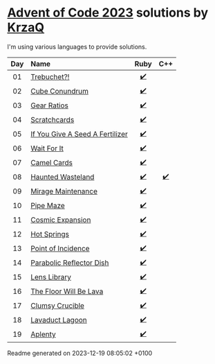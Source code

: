 [Advent of Code 2023](https://adventofcode.com) solutions by [KrzaQ][kq]
========================

I'm using various languages to provide solutions.

| Day | Name | Ruby | C++ |
|:---:|:---|:---:|:---:|
| 01 | [Trebuchet?!][day01] | [:heavy_check_mark:](solutions/day01/main.rb) |  |
| 02 | [Cube Conundrum][day02] | [:heavy_check_mark:](solutions/day02/main.rb) |  |
| 03 | [Gear Ratios][day03] | [:heavy_check_mark:](solutions/day03/main.rb) |  |
| 04 | [Scratchcards][day04] | [:heavy_check_mark:](solutions/day04/main.rb) |  |
| 05 | [If You Give A Seed A Fertilizer][day05] | [:heavy_check_mark:](solutions/day05/main.rb) |  |
| 06 | [Wait For It][day06] | [:heavy_check_mark:](solutions/day06/main.rb) |  |
| 07 | [Camel Cards][day07] | [:heavy_check_mark:](solutions/day07/main.rb) |  |
| 08 | [Haunted Wasteland][day08] | [:heavy_check_mark:](solutions/day08/main.rb) | [:heavy_check_mark:](solutions/day08/main.cpp) |
| 09 | [Mirage Maintenance][day09] | [:heavy_check_mark:](solutions/day09/main.rb) |  |
| 10 | [Pipe Maze][day10] | [:heavy_check_mark:](solutions/day10/main.rb) |  |
| 11 | [Cosmic Expansion][day11] | [:heavy_check_mark:](solutions/day11/main.rb) |  |
| 12 | [Hot Springs][day12] | [:heavy_check_mark:](solutions/day12/main.rb) |  |
| 13 | [Point of Incidence][day13] | [:heavy_check_mark:](solutions/day13/main.rb) |  |
| 14 | [Parabolic Reflector Dish][day14] | [:heavy_check_mark:](solutions/day14/main.rb) |  |
| 15 | [Lens Library][day15] | [:heavy_check_mark:](solutions/day15/main.rb) |  |
| 16 | [The Floor Will Be Lava][day16] | [:heavy_check_mark:](solutions/day16/main.rb) |  |
| 17 | [Clumsy Crucible][day17] | [:heavy_check_mark:](solutions/day17/main.rb) |  |
| 18 | [Lavaduct Lagoon][day18] | [:heavy_check_mark:](solutions/day18/main.rb) |  |
| 19 | [Aplenty][day19] | [:heavy_check_mark:](solutions/day19/main.rb) |  |

[day01]: https://adventofcode.com/2023/day/1
[day02]: https://adventofcode.com/2023/day/2
[day03]: https://adventofcode.com/2023/day/3
[day04]: https://adventofcode.com/2023/day/4
[day05]: https://adventofcode.com/2023/day/5
[day06]: https://adventofcode.com/2023/day/6
[day07]: https://adventofcode.com/2023/day/7
[day08]: https://adventofcode.com/2023/day/8
[day09]: https://adventofcode.com/2023/day/9
[day10]: https://adventofcode.com/2023/day/10
[day11]: https://adventofcode.com/2023/day/11
[day12]: https://adventofcode.com/2023/day/12
[day13]: https://adventofcode.com/2023/day/13
[day14]: https://adventofcode.com/2023/day/14
[day15]: https://adventofcode.com/2023/day/15
[day16]: https://adventofcode.com/2023/day/16
[day17]: https://adventofcode.com/2023/day/17
[day18]: https://adventofcode.com/2023/day/18
[day19]: https://adventofcode.com/2023/day/19

[kq]: https://dev.krzaq.cc

Readme generated on 2023-12-19 08:05:02 +0100
